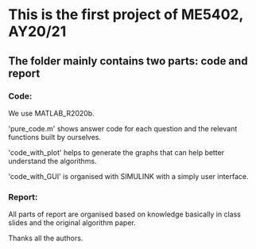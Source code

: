 # This is the first project of ME5402, AY20/21

## The folder mainly contains two parts: code and report

### Code:
We use MATLAB_R2020b.

'pure_code.m' shows answer code for each question and the relevant functions built by ourselves.

'code_with_plot' helps to generate the graphs that can help better understand the algorithms.

'code_with_GUI' is organised with SIMULINK with a simply user interface.

### Report:
All parts of report are organised based on knowledge basically in class slides and the original algorithm paper.

Thanks all the authors.
